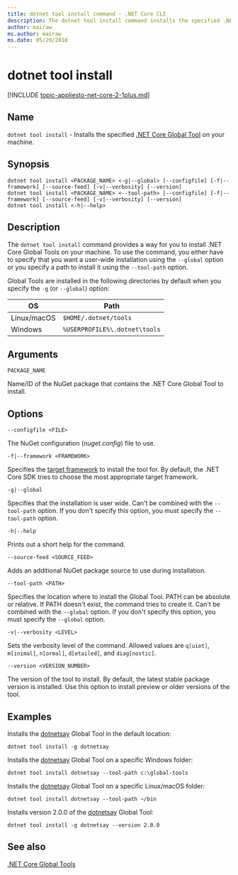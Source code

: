 ```yaml
---
title: dotnet tool install command - .NET Core CLI
description: The dotnet tool install command installs the specified .NET Core Global Tool on your machine.
author: mairaw
ms.author: mairaw
ms.date: 05/29/2018
---
```

# dotnet tool install

[!INCLUDE [topic-appliesto-net-core-2-1plus.md](../../../includes/topic-appliesto-net-core-2-1plus.md)]

## Name

`dotnet tool install` - Installs the specified [.NET Core Global Tool](global-tools.md) on your machine.

## Synopsis

```
dotnet tool install <PACKAGE_NAME> <-g|--global> [--configfile] [-f|--framework] [--source-feed] [-v|--verbosity] [--version]
dotnet tool install <PACKAGE_NAME> <--tool-path> [--configfile] [-f|--framework] [--source-feed] [-v|--verbosity] [--version]
dotnet tool install <-h|--help>
```

## Description

The `dotnet tool install` command provides a way for you to install .NET Core Global Tools on your machine. To use the command, you either have to specify that you want a user-wide installation using the `--global` option or you specify a path to install it using the `--tool-path` option.

Global Tools are installed in the following directories by default when you specify the `-g` (or `--global`) option:

| OS          | Path                          |
|-------------|-------------------------------|
| Linux/macOS | `$HOME/.dotnet/tools`         |
| Windows     | `%USERPROFILE%\.dotnet\tools` |

## Arguments

`PACKAGE_NAME`

Name/ID of the NuGet package that contains the .NET Core Global Tool to install.

## Options

`--configfile <FILE>`

The NuGet configuration (*nuget.config*) file to use.

`-f|--framework <FRAMEWORK>`

Specifies the [target framework](../../standard/frameworks.md) to install the tool for. By default, the .NET Core SDK tries to choose the most appropriate target framework.

`-g|--global`

Specifies that the installation is user wide. Can't be combined with the `--tool-path` option. If you don't specify this option, you must specify the `--tool-path` option.

`-h|--help`

Prints out a short help for the command.

`--source-feed <SOURCE_FEED>`

Adds an additional NuGet package source to use during installation.

`--tool-path <PATH>`

Specifies the location where to install the Global Tool. PATH can be absolute or relative. If PATH doesn't exist, the command tries to create it. Can't be combined with the `--global` option. If you don't specify this option, you must specify the `--global` option.

`-v|--verbosity <LEVEL>`

Sets the verbosity level of the command. Allowed values are `q[uiet]`, `m[inimal]`, `n[ormal]`, `d[etailed]`, and `diag[nostic]`.

`--version <VERSION_NUMBER>`

The version of the tool to install. By default, the latest stable package version is installed. Use this option to install preview or older versions of the tool.

## Examples

Installs the [dotnetsay](https://www.nuget.org/packages/dotnetsay/) Global Tool in the default location:

`dotnet tool install -g dotnetsay`

Installs the [dotnetsay](https://www.nuget.org/packages/dotnetsay/) Global Tool on a specific Windows folder:

`dotnet tool install dotnetsay --tool-path c:\global-tools`

Installs the [dotnetsay](https://www.nuget.org/packages/dotnetsay/) Global Tool on a specific Linux/macOS folder:

`dotnet tool install dotnetsay --tool-path ~/bin`

Installs version 2.0.0 of the [dotnetsay](https://www.nuget.org/packages/dotnetsay/) Global Tool:

`dotnet tool install -g dotnetsay --version 2.0.0`

## See also

[.NET Core Global Tools](global-tools.md)